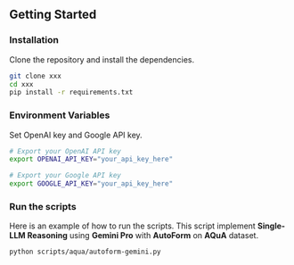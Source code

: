 ## Getting Started

### Installation

Clone the repository and install the dependencies.

```bash
git clone xxx
cd xxx
pip install -r requirements.txt
```

### Environment Variables

Set OpenAI key and Google API key.

```bash
# Export your OpenAI API key
export OPENAI_API_KEY="your_api_key_here"

# Export your Google API key
export GOOGLE_API_KEY="your_api_key_here"
```

### Run the scripts

Here is an example of how to run the scripts. This script implement **Single-LLM Reasoning** using **Gemini Pro** with **AutoForm** on **AQuA** dataset.

```bash
python scripts/aqua/autoform-gemini.py
```